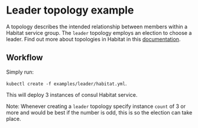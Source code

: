 # Leader topology example

A topology describes the intended relationship between members within a Habitat service group. The `leader` topology employs an election to choose a leader. Find out more about topologies in Habitat in this [documentation](https://www.habitat.sh/docs/run-packages-topologies/).

## Workflow

Simply run:

  `kubectl create -f examples/leader/habitat.yml`.

This will deploy 3 instances of consul Habitat service.

Note: Whenever creating a `leader` topology specify instance `count` of 3 or more and would be best if the number is odd, this is so the election can take place.
